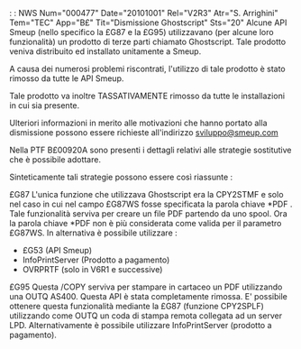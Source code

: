  :  : NWS Num="000477" Date="20101001" Rel="V2R3" Atr="S. Arrighini" Tem="TEC" App="B£" Tit="Dismissione Ghostscript" Sts="20"
Alcune API Smeup (nello specifico la £G87 e la £G95) utilizzavano (per alcune loro funzionalità) un
prodotto di terze parti chiamato Ghostscript.
Tale prodotto veniva distribuito ed installato unitamente a Smeup.

A causa dei numerosi problemi riscontrati, l'utilizzo di tale prodotto è stato rimosso da tutte le API Smeup.

Tale prodotto va inoltre TASSATIVAMENTE rimosso da tutte le installazioni in cui sia presente.

Ulteriori informazioni in merito alle motivazioni che hanno portato alla dismissione possono essere richieste all'indirizzo sviluppo@smeup.com

Nella PTF B£00920A sono presenti i dettagli relativi alle strategie sostitutive che è possibile adottare.

Sinteticamente tali strategie possono essere così riassunte : 

£G87
L'unica funzione che utilizzava Ghostscript era la CPY2STMF e solo nel caso in cui nel campo £G87WS fosse specificata la parola chiave  *PDF .
Tale funzionalità serviva per creare un file PDF partendo da uno spool.
Ora la parola chiave *PDF non è più considerata come valida per il parametro £G87WS.
In alternativa è possibile utilizzare : 
- £G53 (API Smeup)
- InfoPrintServer (Prodotto a pagamento)
- OVRPRTF (solo in V6R1 e successive)

£G95
Questa /COPY serviva per stampare in cartaceo un PDF utilizzando una OUTQ AS400.
Questa API è stata completamente rimossa.
E' possibile ottenere questa funzionalità mediante la £G87 (funzione CPY2SPLF) utilizzando come OUTQ
un coda di stampa remota collegata ad un server LPD.
Alternativamente è possibile utilizzare InfoPrintServer (prodotto a pagamento).
